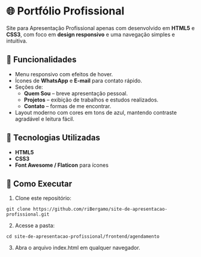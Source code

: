 # 🌐 Portfólio Profissional
Site para Apresentação Profissional apenas com desenvolvido em **HTML5** e **CSS3**, com foco em **design responsivo** e uma navegação simples e intuitiva.

## 🚀 Funcionalidades

- Menu responsivo com efeitos de hover.
- Ícones de **WhatsApp** e **E-mail** para contato rápido.
- Seções de:
  - **Quem Sou** – breve apresentação pessoal.
  - **Projetos** – exibição de trabalhos e estudos realizados.
  - **Contato** – formas de me encontrar.
- Layout moderno com cores em tons de azul, mantendo contraste agradável e leitura fácil.

## 🚀 Tecnologias Utilizadas

- **HTML5**
- **CSS3**
- **Font Awesome / Flaticon** para ícones

## 🔧 Como Executar
1. Clone este repositório:
```
git clone https://github.com/riBergamo/site-de-apresentacao-profissional.git
```

2. Acesse a pasta:
```
cd site-de-apresentacao-profissional/frontend/agendamento
```

3. Abra o arquivo index.html em qualquer navegador.
